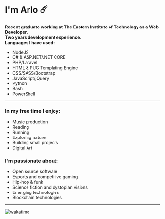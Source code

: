 # I'm Arlo ☄️
**Recent graduate working at The Eastern Institute of Technology as a Web Developer.**  
**Two years development experience.**  
**Languages I have used:**
- NodeJS
- C# & ASP.NET/.NET CORE
- PHP/Laravel
- HTML & PUG Templating Engine
- CSS/SASS/Bootstrap
- JavaScript/jQuery
- Python
- Bash
- PowerShell
---
### In my free time I enjoy:
- Music production
- Reading
- Running
- Exploring nature
- Building small projects
- Digital Art

### I'm passionate about:
- Open source software
- Esports and competitive gaming
- Hip-hop & funk
- Science fiction and dystopian visions
- Emerging technologies
- Blockchain technologies

---

[![wakatime](https://wakatime.com/badge/user/4b403875-2abb-4659-950b-05b75013fac7.svg)](https://wakatime.com/@4b403875-2abb-4659-950b-05b75013fac7?style=plastic)

<!--
**20rp/20rp** is a ✨ _special_ ✨ repository because its `README.md` (this file) appears on your GitHub profile.

Here are some ideas to get you started:

- 🔭 I’m currently working on ...
- 🌱 I’m currently learning ...
- 👯 I’m looking to collaborate on ...
- 🤔 I’m looking for help with ...
- 💬 Ask me about ...
- 📫 How to reach me: ...
- 😄 Pronouns: ...
- ⚡ Fun fact: ...
-->
